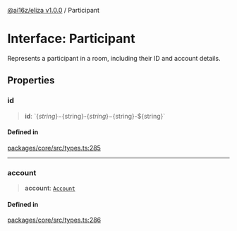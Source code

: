 [@ai16z/eliza v1.0.0](../index.md) / Participant

# Interface: Participant

Represents a participant in a room, including their ID and account details.

## Properties

### id

> **id**: \`$\{string\}-$\{string\}-$\{string\}-$\{string\}-$\{string\}\`

#### Defined in

[packages/core/src/types.ts:285](https://github.com/ai16z/eliza/blob/main/packages/core/src/types.ts#L285)

---

### account

> **account**: [`Account`](Account.md)

#### Defined in

[packages/core/src/types.ts:286](https://github.com/ai16z/eliza/blob/main/packages/core/src/types.ts#L286)
